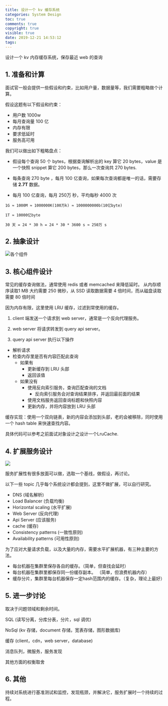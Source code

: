 ```yaml
---
title: 设计一个 kv 缓存系统
categories: System Design
toc: true
comments: true
copyright: true
visible: true
date: 2019-12-21 14:53:12
tags:
---
```


设计一个 kv 内存缓存系统，保存最近 web 的查询

<!--more-->

## 1. 准备和计算

面试官一般会提供一些假设和约束，比如用户量，数据量等，我们需要粗略做个计算。

假设这题有以下假设和约束：

- 用户数 1000w 
- 每月查询量 100 亿
- 内存有限
- 要求低延时
- 服务高可用

我们可以做出如下粗略盘点：

- 假设每个查询 50 个 bytes，根据查询解析出的 key 算它 20 bytes，value 是一个快照 snippet 算它 200 bytes，那么一次查询共 270 bytes.

- 每条查询 270 byte ，每月 100 亿查询，如果每次查询都是唯一的话，需要存储 **2.7T** 数据。

- 每月 100 亿查询，每月 250万 秒，平均每秒 4000 次

```
1G ≈ 1000M ≈ 1000000K(100万k) ≈ 1000000000b(10亿byte)

1T ≈ 10000亿byte

30 天 = 24 * 30 h = 24 * 30 * 3600 s ≈ 250万 s
```

## 2. 抽象设计

![各个组件](https://camo.githubusercontent.com/57223dafbceaf008d0fcec518ff40932f504b985/687474703a2f2f692e696d6775722e636f6d2f4b715a336453782e706e67)


## 3. 核心组件设计

常见的缓存查询做法，通常使用 redis 或者 memcached 来降低延时。
从内存顺序读取1 MB 大约需要 250 微秒，从 SSD 读取数据需要 4 倍时间，而从磁盘读取需要 80 倍时间

因为内存有限，这里使用 LRU 缓存，过滤到常使用的缓存。

1. client 端发送一个请求到 web server，通常是一个反向代理服务。

2. web server 将请求转发到 query api server。

3. query api server 执行以下操作  
  - 解析请求
  - 检查内存里是否有内容匹配此查询
    - 如果有
      - 更新缓存到 LRU 头部
      - 返回该值
    - 如果没有
      - 使用反向索引服务，查询匹配查询的文档
          - 反向索引服务会对查询结果排序，并返回最前面的结果
      - 使用文档服务返回查询标题和快照内容
      - 更新内存，并将内容放到 LRU 头部

缓存实现：使用一个双向链表，新的内容会添加到头部，老的会被移除，同时使用一个 hash table 来快速查找内容。

具体代码可以参考之前面试对象设计之设计一个LruCache.


## 4. 扩展服务设计

![](https://camo.githubusercontent.com/b6439861687b9a0fc62d0149a364082643ebaf86/687474703a2f2f692e696d6775722e636f6d2f346a39396d68652e706e67)

服务扩展性有很多放面可以做，选取一个基线，做假设，再讨论。

以下一些 topic 几乎每个系统设计都会提到，这里不做扩展，可以自行研究。

- DNS (域名解析)
- Load Balancer (负载均衡)
- Horizontal scaling (水平扩展)
- Web Server (反向代理)
- Api Server (应该服务)
- cache (缓存)
- Consistency patterns (一致性原则)
- Availability patterns (可用性原则)

为了应对大量请求负载，以及大量的内存，需要水平扩展机器，有三种主要的方法。

- 每台机器在集群里保存各自的缓存。（简单，但查找会延时）
- 每台机器在集群里都保存同一份缓存副本。 （简单，但浪费机器内存）
- 缓存分片，集群里每台机器保存一定hash范围内的缓存。（复杂，理论上最好）

## 5. 进一步讨论

取决于问题领域和剩余时间。

SQL (读写分离，分库分表，分片，sql 调优)

NoSql (kv 存储，document 存储，宽表存储，图形数据库)

缓存 (client，cdn，web server，database)

消息队列，微服务，服务发现

其他方面的权衡取舍


## 6. 其他

持续对系统进行基准测试和监控，发现瓶颈，并解决它，服务扩展时一个持续的过程。


